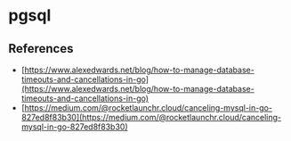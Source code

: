 # pgsql

## References

* [https://www.alexedwards.net/blog/how-to-manage-database-timeouts-and-cancellations-in-go](https://www.alexedwards.net/blog/how-to-manage-database-timeouts-and-cancellations-in-go)
* [https://medium.com/@rocketlaunchr.cloud/canceling-mysql-in-go-827ed8f83b30](https://medium.com/@rocketlaunchr.cloud/canceling-mysql-in-go-827ed8f83b30)